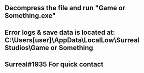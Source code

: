  Decompress the file and run "Game or Something.exe"               
-------------------------------------------------------------------
 Error logs & save data is located at:                             
 C:\Users\[user]\AppData\LocalLow\Surreal Studios\Game or Something
-------------------------------------------------------------------
 Surreal#1935 For quick contact                                    
-------------------------------------------------------------------
